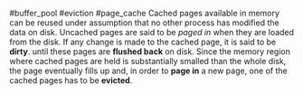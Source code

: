 #buffer_pool #eviction #page_cache
Cached pages available in memory can be reused under assumption that no other process has modified the data on disk.
Uncached pages are said to be *paged in* when they are loaded from  the disk. If any change is made to the cached page, it is said to be **dirty**. until these pages are **flushed back** on disk.
Since the memory region where cached pages are held is substantially smalled than the whole disk, the page eventually fills up and, in order to **page in** a new page, one of the cached pages has to be **evicted**.